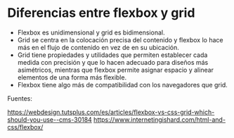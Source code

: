 # Diferencias entre flexbox y grid

- Flexbox es unidimensional y grid es bidimensional.
- Grid se centra en la colocación precisa del contenido y flexbox lo hace más en el flujo de contenido en vez de en su ubicación.
- Grid tiene propiedades y utilidades que permiten establecer cada medida con precisión y que lo hacen adecuado para diseños más asimétricos, mientras que flexbox permite asignar espacio y alinear elementos de una forma más flexible.
- Flexbox tiene algo más de compatibilidad con los navegadores que grid.

Fuentes:

https://webdesign.tutsplus.com/es/articles/flexbox-vs-css-grid-which-should-you-use--cms-30184
https://www.internetingishard.com/html-and-css/flexbox/
